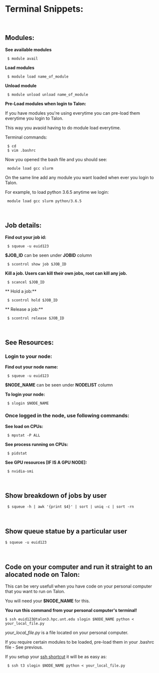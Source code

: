 # Terminal Snippets:

<br>

## Modules:

**See available modules**

```
 $ module avail
```

**Load modules**

```
 $ module load name_of_module
```

**Unload module**

```
 $ module unload unload name_of_module
```

**Pre-Load modules when login to Talon:**

If you have modules you're using everytime you can pre-load them everytime you login to Talon.

This way you avaoid having to do module load everytime.

Terminal commands:
```
 $ cd
 $ vim .bashrc
```
Now you opened the bash file and you should see:


```
 module load gcc slurm
```
On the same line add any module you want loaded when ever you login to Talon. 

For example, to load python 3.6.5 anytime we login:


```
 module load gcc slurm python/3.6.5
```




<br>

## Job details:

**Find out your job id:**
```
 $ squeue -u euid123
```
 
**\$JOB_ID** can be seen under **JOBID** column

```
 $ scontrol show job $JOB_ID
```

**Kill a job. Users can kill their own jobs, root can kill any job.**

```
 $ scancel $JOB_ID
```

** Hold a job:**

```
 $ scontrol hold $JOB_ID
```


** Release a job:**

```
 $ scontrol release $JOB_ID
 ```
 
 <br>
 
 ## See Resources:
 
 ### Login to your node:

**Find out your node name:**
```
 $ squeue -u euid123
```
**\$NODE_NAME** can be seen under **NODELIST** column

**To login your node:**
```
 $ slogin $NODE_NAME
```
### Once logged in the node, use following commands:
**See load on CPUs:**

```
 $ mpstat -P ALL 
```
**See process running on CPUs:**

```
 $ pidstat
```

**See GPU resources [IF IS A GPU NODE]:**


```
 $ nvidia-smi
```

<br>

## Show breakdown of jobs by user


```
 $ squeue -h | awk '{print $4}' | sort | uniq -c | sort -rn
```

<br>

## Show queue statue by a particular user


```
$ squeue -u euid123
```

<br>


## Code on your computer and run it straight to an alocated node on Talon:
This can be very usefull when you have code on your personal computer that you want to run on Talon.

You will need your  **\$NODE_NAME** for this. 

**You run this command from your personal computer's terminal!**

```
$ ssh euid123@talon3.hpc.unt.edu slogin $NODE_NAME python < your_local_file.py 
```
*your_local_file.py* is a file located on your personal computer.

If you require certain modules to be loaded, pre-load them in your .bashrc file - See previous.

If you setup your [ssh shortcut](https://github.com/gmihaila/unt_hpc/tree/master/ssh_configure) it will be as easy as:



```
 $ ssh t3 slogin $NODE_NAME python < your_local_file.py
```



